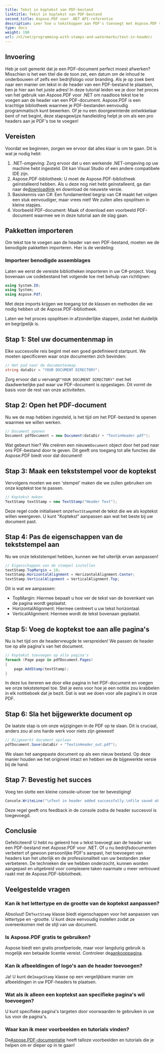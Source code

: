 ```yaml
---
title: Tekst in koptekst van PDF-bestand
linktitle: Tekst in koptekst van PDF-bestand
second_title: Aspose.PDF voor .NET API-referentie
description: Leer hoe u tekstkoppen aan PDF's toevoegt met Aspose.PDF voor .NET met deze stapsgewijze tutorial. Verbeter uw documenten efficiënt en effectief.
type: docs
weight: 190
url: /nl/net/programming-with-stamps-and-watermarks/text-in-header/
---
```

## Invoering

Heb je ooit gemerkt dat je een PDF-document perfect moest afwerken? Misschien is het een titel die de toon zet, een datum om de inhoud te onderbouwen of zelfs een bedrijfslogo voor branding. Als je op zoek bent naar een manier om tekst in de header van een PDF-bestand te plaatsen, ben je hier aan het juiste adres! In deze tutorial leiden we je door het proces van het gebruik van Aspose.PDF voor .NET om naadloos tekst toe te voegen aan de header van een PDF-document. Aspose.PDF is een krachtige bibliotheek waarmee je PDF-bestanden eenvoudig programmatisch kunt bewerken. Of je nu een doorgewinterde ontwikkelaar bent of net begint, deze stapsgewijze handleiding helpt je om als een pro headers aan je PDF's toe te voegen!

## Vereisten

Voordat we beginnen, zorgen we ervoor dat alles klaar is om te gaan. Dit is wat je nodig hebt:

1. .NET-omgeving: Zorg ervoor dat u een werkende .NET-omgeving op uw machine hebt ingesteld. Dit kan Visual Studio of een andere compatibele IDE zijn.
2.  Aspose.PDF-bibliotheek: U moet de Aspose.PDF-bibliotheek geïnstalleerd hebben. Als u deze nog niet hebt geïnstalleerd, ga dan naar de[downloadlink](https://releases.aspose.com/pdf/net/) en download de nieuwste versie.
3. Basiskennis van C#: Een fundamenteel begrip van C# maakt het volgen een stuk eenvoudiger, maar vrees niet! We zullen alles opsplitsen in kleine stapjes.
4. Voorbeeld PDF-document: Maak of download een voorbeeld PDF-document waarmee we in deze tutorial aan de slag gaan.

## Pakketten importeren

Om tekst toe te voegen aan de header van een PDF-bestand, moeten we de benodigde pakketten importeren. Hier is de verdeling:

### Importeer benodigde assemblages

Laten we eerst de vereiste bibliotheken importeren in uw C#-project. Voeg bovenaan uw codebestand het volgende toe met behulp van richtlijnen:

```csharp
using System.IO;
using System;
using Aspose.Pdf;
```

Met deze imports krijgen we toegang tot de klassen en methoden die we nodig hebben uit de Aspose.PDF-bibliotheek.

Laten we het proces opsplitsen in afzonderlijke stappen, zodat het duidelijk en begrijpelijk is.

## Stap 1: Stel uw documentenmap in

Elke succesvolle reis begint met een goed gedefinieerd startpunt. We moeten specificeren waar onze documenten zich bevinden:

```csharp
// Het pad naar de documentenmap.
string dataDir = "YOUR DOCUMENT DIRECTORY";
```

 Zorg ervoor dat u vervangt`"YOUR DOCUMENT DIRECTORY"` met het daadwerkelijke pad waar uw PDF-document is opgeslagen. Dit vormt de basis voor de rest van onze activiteiten.

## Stap 2: Open het PDF-document

Nu we de map hebben ingesteld, is het tijd om het PDF-bestand te openen waarmee we willen werken.

```csharp
// Document openen
Document pdfDocument = new Document(dataDir + "TextinHeader.pdf");
```

 Wat gebeurt hier? We creëren een nieuwe`Document` object door het pad naar ons PDF-bestand door te geven. Dit geeft ons toegang tot alle functies die Aspose.PDF biedt voor dat document!

## Stap 3: Maak een tekststempel voor de koptekst

Vervolgens moeten we een 'stempel' maken die we zullen gebruiken om onze koptekst toe te passen.

```csharp
// Koptekst maken
TextStamp textStamp = new TextStamp("Header Text");
```

 Deze regel code initialiseert onze`TextStamp`met de tekst die we als koptekst willen weergeven. U kunt "Koptekst" aanpassen aan wat het beste bij uw document past. 

## Stap 4: Pas de eigenschappen van de tekststempel aan

Nu we onze tekststempel hebben, kunnen we het uiterlijk ervan aanpassen!

```csharp
// Eigenschappen van de stempel instellen
textStamp.TopMargin = 10;
textStamp.HorizontalAlignment = HorizontalAlignment.Center;
textStamp.VerticalAlignment = VerticalAlignment.Top;
```

Dit is wat we aanpassen:
- TopMargin: Hiermee bepaalt u hoe ver de tekst van de bovenkant van de pagina wordt geplaatst.
- HorizontalAlignment: Hiermee centreert u uw tekst horizontaal.
- VerticalAlignment: Hiermee wordt de tekst bovenaan geplaatst.

## Stap 5: Voeg de koptekst toe aan alle pagina's

Nu is het tijd om de headervreugde te verspreiden! We passen de header toe op alle pagina's van het document.

```csharp
// Koptekst toevoegen op alle pagina's
foreach (Page page in pdfDocument.Pages)
{
    page.AddStamp(textStamp);
}
```

In deze lus itereren we door elke pagina in het PDF-document en voegen we onze tekststempel toe. Stel je eens voor hoe je een notitie zou krabbelen in elk notitieboek dat je bezit. Dat is wat we doen voor alle pagina's in onze PDF.

## Stap 6: Sla het bijgewerkte document op

De laatste stap is om onze wijzigingen in de PDF op te slaan. Dit is cruciaal, anders zou al ons harde werk voor niets zijn geweest!

```csharp
// Bijgewerkt document opslaan
pdfDocument.Save(dataDir + "TextinHeader_out.pdf");
```

We slaan het aangepaste document op als een nieuw bestand. Op deze manier houden we het origineel intact en hebben we de bijgewerkte versie bij de hand.

## Stap 7: Bevestig het succes

Voeg ten slotte een kleine console-uitvoer toe ter bevestiging!

```csharp
Console.WriteLine("\nText in header added successfully.\nFile saved at " + dataDir);
```

Deze regel geeft ons feedback in de console zodra de header succesvol is toegevoegd.

## Conclusie

Gefeliciteerd! U hebt nu geleerd hoe u tekst toevoegt aan de header van een PDF-bestand met Aspose.PDF voor .NET. Of u nu bedrijfsdocumenten verbetert of gewoon persoonlijke PDF's aanpast, het toevoegen van headers kan het uiterlijk en de professionaliteit van uw bestanden zeker verbeteren. De technieken die we hebben onderzocht, kunnen worden aangepast en uitgebreid voor complexere taken naarmate u meer vertrouwd raakt met de Aspose.PDF-bibliotheek.

## Veelgestelde vragen

### Kan ik het lettertype en de grootte van de koptekst aanpassen?
 Absoluut! De`TextStamp` klasse biedt eigenschappen voor het aanpassen van lettertype en -grootte. U kunt deze eenvoudig instellen zodat ze overeenkomen met de stijl van uw document.

### Is Aspose.PDF gratis te gebruiken?
Aspose biedt een gratis proefperiode, maar voor langdurig gebruik is mogelijk een betaalde licentie vereist. Controleer de[aankooppagina](https://purchase.aspose.com/buy).

### Kan ik afbeeldingen of logo's aan de header toevoegen?
 Ja! U kunt de`ImageStamp` klasse op een vergelijkbare manier om afbeeldingen in uw PDF-headers te plaatsen.

### Wat als ik alleen een koptekst aan specifieke pagina's wil toevoegen?
U kunt specifieke pagina's targeten door voorwaarden te gebruiken in uw lus voor de pagina's.

### Waar kan ik meer voorbeelden en tutorials vinden?
 De[Aspose.PDF-documentatie](https://reference.aspose.com/pdf/net/) heeft talloze voorbeelden en tutorials die je helpen om er dieper op in te gaan!
